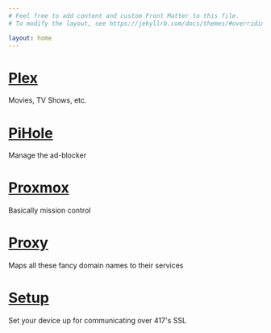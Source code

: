 ```yaml
---
# Feel free to add content and custom Front Matter to this file.
# To modify the layout, see https://jekyllrb.com/docs/themes/#overriding-theme-defaults

layout: home
---
```


# [Plex](https://plex.lan)
Movies, TV Shows, etc.

# [PiHole](https://pihole.lan/admin)
Manage the ad-blocker

# [Proxmox](https://proxmox.lan)
Basically mission control

# [Proxy](https://proxy.lan)
Maps all these fancy domain names to their services

# [Setup](http://417.lan/setup)
Set your device up for communicating over 417's SSL